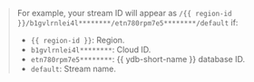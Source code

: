  >For example, your stream ID will appear as `/{{ region-id }}/b1gvlrnlei4l********/etn780rpm7e5********/default` if:
 >* `{{ region-id }}`: Region.
 >* `b1gvlrnlei4l********`: Cloud ID.
 >* `etn780rpm7e5********`: {{ ydb-short-name }} database ID.
 >* `default`: Stream name.